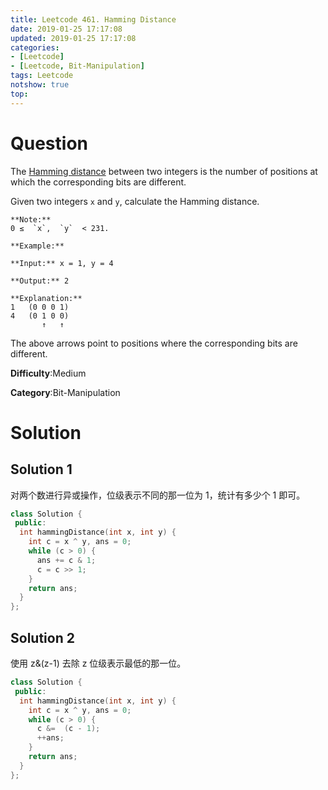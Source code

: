 ```yaml
---
title: Leetcode 461. Hamming Distance
date: 2019-01-25 17:17:08
updated: 2019-01-25 17:17:08
categories: 
- [Leetcode]
- [Leetcode, Bit-Manipulation]
tags: Leetcode
notshow: true
top:
---
```


# Question

The  [Hamming distance](https://en.wikipedia.org/wiki/Hamming_distance)  between two integers is the number of positions at which the corresponding bits are different.

Given two integers  `x`  and  `y`, calculate the Hamming distance.

```
**Note:**  
0 ≤  `x`,  `y`  < 231.

**Example:**

**Input:** x = 1, y = 4

**Output:** 2

**Explanation:**
1   (0 0 0 1)
4   (0 1 0 0)
       ↑   ↑
```

The above arrows point to positions where the corresponding bits are different.

**Difficulty**:Medium

**Category**:Bit-Manipulation

<!-- more -->

# Solution

## Solution 1

对两个数进行异或操作，位级表示不同的那一位为 1，统计有多少个 1 即可。

```cpp
class Solution {
 public:
  int hammingDistance(int x, int y) {
    int c = x ^ y, ans = 0;
    while (c > 0) {
      ans += c & 1;
      c = c >> 1;
    }
    return ans;
  }
};
```

## Solution 2

使用 z&(z-1) 去除 z 位级表示最低的那一位。

```cpp
class Solution {
 public:
  int hammingDistance(int x, int y) {
    int c = x ^ y, ans = 0;
    while (c > 0) {
      c &=  (c - 1);
      ++ans;
    }
    return ans;
  }
};
```